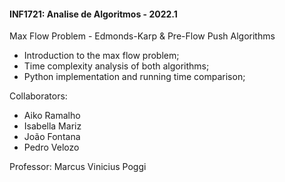 #### INF1721: Analise de Algoritmos - 2022.1

<t> Max Flow Problem - Edmonds-Karp & Pre-Flow Push Algorithms
  
- Introduction to the max flow problem;
- Time complexity analysis of both algorithms;
- Python implementation and running time comparison;
  
<t> Collaborators:
  - Aiko Ramalho
  - Isabella Mariz
  - João Fontana
  - Pedro Velozo
  
<t> Professor: Marcus Vinicius Poggi
